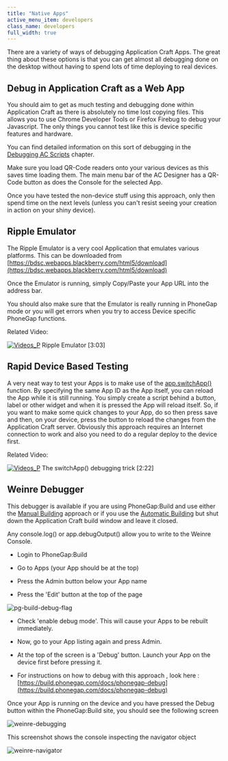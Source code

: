 ```yaml
---
title: "Native Apps"
active_menu_item: developers
class_name: developers
full_width: true
---
```



There are a variety of ways of debugging Application Craft Apps. The great thing about these options is that you can get almost all debugging done on the desktop without having to spend lots of time deploying to real devices.

## Debug in Application Craft as a Web App

You should aim to get as much testing and debugging done within Application Craft as there is absolutely no time lost copying files. This allows you to use Chrome Developer Tools or Firefox Firebug to debug your Javascript. The only things you cannot test like this is device specific features and hardware.

You can find detailed information on this sort of debugging in the [Debugging AC Scripts]() chapter.

Make sure you load QR-Code readers onto your various devices as this saves time loading them. The main menu bar of the AC Designer has a QR-Code button as does the Console for the selected App.

Once you have tested the non-device stuff using this approach, only then spend time on the next levels (unless you can't resist seeing your creation in action on your shiny device).

## Ripple Emulator

The Ripple Emulator is a very cool Application that emulates various platforms. This can be downloaded from [https://bdsc.webapps.blackberry.com/html5/download](https://bdsc.webapps.blackberry.com/html5/download)

Once the Emulator is running, simply Copy/Paste your App URL into the address bar.

You should also make sure that the Emulator is really running in PhoneGap mode or you will get errors when you try to access Device specific PhoneGap functions.

Related Video:

[![Videos\_P](/img/docs/videos_p.png)](http://www.youtube.com/v/xMaLI9Fa93Q?autoplay=1&hd=1&fs=1&showsearch=0&rel=0&) Ripple Emulator [3:03]

## Rapid Device Based Testing

A very neat way to test your Apps is to make use of the [app.switchApp()](../../client-api/app-functions/switchapp) function. By specifying the same App ID as the App itself, you can reload the App while it is still running. You simply create a script behind a button, label or other widget and when it is pressed the App will reload itself. So, if you want to make some quick changes to your App, do so then press save and then, on your device, press the button to reload the changes from the Application Craft server. Obviously this approach requires an Internet connection to work and also you need to do a regular deploy to the device first.

Related Video:

[![Videos\_P](/img/docs/videos_p.png)](http://www.youtube.com/v/ITkE2fsTOiI?autoplay=1&hd=1&fs=1&showsearch=0&rel=0&) The switchApp() debugging trick [2:22]

## Weinre Debugger

This debugger is available if you are using PhoneGap:Build and use either the [Manual Building](../../../ac-mobile-build-phonegap-cordova/phonegapbuild/manual-building) approach or if you use the [Automatic Building](../../../ac-mobile-build-phonegap-cordova/phonegapbuild/building-the-native-apps) but shut down the Application Craft build window and leave it closed.

Any console.log() or app.debugOutput() allow you to write to the Weinre Console.

 - Login to PhoneGap:Build

 - Go to Apps (your App should be at the top)

 - Press the Admin button below your App name

 - Press the 'Edit' button at the top of the page

![pg-build-debug-flag](/img/docs/pg-build-debug-flag.png)

 - Check 'enable debug mode'. This will cause your Apps to be rebuilt immediately.

 - Now, go to your App listing again and press Admin.

 - At the top of the screen is a 'Debug' button. Launch your App on the device first before pressing it.

 - For instructions on how to debug with this approach , look here : [https://build.phonegap.com/docs/phonegap-debug](https://build.phonegap.com/docs/phonegap-debug)

Once your App is running on the device and you have pressed the Debug button within the PhoneGap:Build site, you should see the following screen

![weinre-debugging](/img/docs/weinre-debugging.png)

This screenshot shows the console inspecting the navigator object

![weinre-navigator](/img/docs/weinre-navigator.png)

